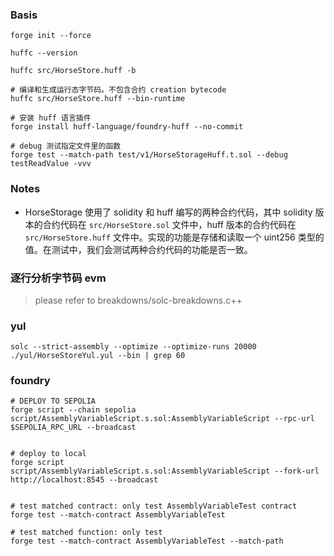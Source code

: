 ### Basis
```shell
forge init --force

huffc --version

huffc src/HorseStore.huff -b

# 编译和生成运行态字节码。不包含合约 creation bytecode
huffc src/HorseStore.huff --bin-runtime

# 安装 huff 语言插件
forge install huff-language/foundry-huff --no-commit

# debug 测试指定文件里的函数
forge test --match-path test/v1/HorseStorageHuff.t.sol --debug testReadValue -vvv
```

### Notes
* HorseStorage 使用了 solidity 和 huff 编写的两种合约代码，其中 solidity 版本的合约代码在 `src/HorseStore.sol` 文件中，huff 版本的合约代码在 `src/HorseStore.huff` 文件中。实现的功能是存储和读取一个 uint256 类型的值。在测试中，我们会测试两种合约代码的功能是否一致。

### 逐行分析字节码 evm 
> please refer to breakdowns/solc-breakdowns.c++


### yul
 ```shell
 solc --strict-assembly --optimize --optimize-runs 20000 ./yul/HorseStoreYul.yul --bin | grep 60
 ```

 ### foundry
 ```shell
 # DEPLOY TO SEPOLIA
 forge script --chain sepolia script/AssemblyVariableScript.s.sol:AssemblyVariableScript --rpc-url $SEPOLIA_RPC_URL --broadcast


# deploy to local
 forge script script/AssemblyVariableScript.s.sol:AssemblyVariableScript --fork-url http://localhost:8545 --broadcast


 # test matched contract: only test AssemblyVariableTest contract
 forge test --match-contract AssemblyVariableTest

# test matched function: only test 
forge test --match-contract AssemblyVariableTest --match-path 
 ```
